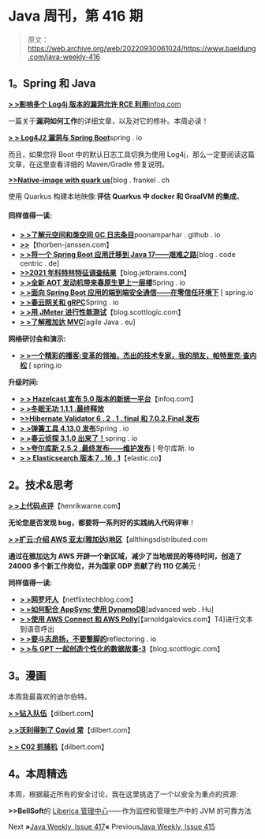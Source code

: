 # Java 周刊，第 416 期

> 原文：<https://web.archive.org/web/20220930061024/https://www.baeldung.com/java-weekly-416>

## 1。Spring 和 Java

[**> >影响多个 Log4j 版本的漏洞允许 RCE 利用**infoq.com](https://web.archive.org/web/20221126214545/https://www.infoq.com/news/2021/12/log4j-zero-day-vulnerability/)

一篇关于**漏洞如何工作**的详细文章，以及对它的修补。本周必读！

[**> > Log4J2 漏洞与 Spring Boot**](https://web.archive.org/web/20221126214545/https://spring.io/blog/2021/12/10/log4j2-vulnerability-and-spring-boot)spring . io

而且，如果您将 Boot 中的默认日志工具切换为使用 Log4j，那么一定要阅读这篇文章，在这里查看详细的 Maven/Gradle 修复说明。

[**>>Native-image with quark us**](https://web.archive.org/web/20221126214545/https://blog.frankel.ch/native/quarkus/)[blog . frankel . ch

使用 Quarkus 构建本地映像:**评估 Quarkus 中 docker 和 GraalVM 的集成**。

#### 同样值得一读:

*   [**> >了解元空间和类空间 GC 日志条目**](https://web.archive.org/web/20221126214545/https://poonamparhar.github.io/understanding-metaspace-gc-logs/)poonamparhar . github . io
*   [**>>**](https://web.archive.org/web/20221126214545/https://thorben-janssen.com/spring-data-jpa-logging/)【thorben-janssen.com】
*   [**> >将一个 Spring Boot 应用迁移到 Java 17——艰难之路**](https://web.archive.org/web/20221126214545/https://blog.codecentric.de/en/2021/12/migrating-spring-boot-java-17/)[blog . code centric . de]
*   **[>>2021 年科特林特征调查结果](https://web.archive.org/web/20221126214545/https://blog.jetbrains.com/kotlin/2021/12/kotlin-features-survey-2021-results/)**【blog.jetbrains.com】
*   [**> >全新 AOT 发动机带来春原生更上一层楼**](https://web.archive.org/web/20221126214545/https://spring.io/blog/2021/12/09/new-aot-engine-brings-spring-native-to-the-next-level)Spring . io
*   [**> >面向 Spring Boot 应用的端到端安全通信——在零信任环境下**](https://web.archive.org/web/20221126214545/https://spring.io/blog/2021/12/08/secure-communications-end-to-end-for-spring-boot-apps-in-zero-trust-environment) [ spring.io
*   [**> >春云网关和 gRPC**](https://web.archive.org/web/20221126214545/https://spring.io/blog/2021/12/08/spring-cloud-gateway-and-grpc)Spring . io
*   [**> >用 JMeter 进行性能测试**](https://web.archive.org/web/20221126214545/https://blog.scottlogic.com/2021/12/09/Performance-Testing-with-JMeter.html)【blog.scottlogic.com】
*   **[> >了解雅加达 MVC](https://web.archive.org/web/20221126214545/https://www.agilejava.eu/2021/12/09/get-to-know-jakarta-mvc/)**[agile Java . eu]

**网络研讨会和演示:**

*   [**> >一个精彩的播客:变革的领袖，杰出的技术专家，我的朋友，帕特里克·查内松**](https://web.archive.org/web/20221126214545/https://spring.io/blog/2021/12/09/a-bootiful-podcast-transformative-leader-brilliant-technologist-my-friend-patrick-chanezon) [ spring.io

**升级时间:**

*   [**> > Hazelcast 宣布 5.0 版本的新统一平台**](https://web.archive.org/web/20221126214545/https://www.infoq.com/news/2021/12/hazelcast-5-unified-platform/)【infoq.com】
*   [**> >冬眠无功 1.1.1 .最终释放**](https://web.archive.org/web/20221126214545/https://in.relation.to/2021/12/13/hibernate-reactive-1_1_1_Final/)
*   [**>>Hibernate Validator 6 . 2 . 1 . final 和 7.0.2.Final 发布**](https://web.archive.org/web/20221126214545/https://in.relation.to/2021/12/14/hibernate-validator-702-621-final-released/)
*   [**> >弹簧工具 4.13.0 发布**](https://web.archive.org/web/20221126214545/https://spring.io/blog/2021/12/08/spring-tools-4-13-0-released)Spring . io
*   [**> >春云侦探 3.1.0 出来了！**](https://web.archive.org/web/20221126214545/https://spring.io/blog/2021/12/07/spring-cloud-sleuth-3-1-0-is-out)spring . io
*   [**> >夸尔库斯 2.5.2 .最终发布——维护发布**](https://web.archive.org/web/20221126214545/https://quarkus.io/blog/quarkus-2-5-2-final-released/) [ 夸尔库斯. io
*   [**> > Elasticsearch 版本 7 . 16 . 1**](https://web.archive.org/web/20221126214545/https://www.elastic.co/guide/en/elasticsearch/reference/current/release-notes-7.16.1.html)【elastic.co】

## 2。技术&思考

[**> >上代码点评**](https://web.archive.org/web/20221126214545/https://henrikwarne.com/2021/12/13/on-code-reviews/)【henrikwarne.com】

**无论您是否发现 bug，都要将一系列好的实践纳入代码评审**！

[**> >扩云:介绍 AWS 亚太(雅加达)地区**](https://web.archive.org/web/20221126214545/https://www.allthingsdistributed.com/2021/12/aws-launches-asia-pacific-jakarta-region.html)【allthingsdistributed.com

**通过在雅加达为 AWS 开辟一个新区域，减少了当地居民的等待时间，创造了 24000 多个新工作岗位，并为国家 GDP 贡献了约 110 亿美元**！

**同样值得一读:**

*   [**> >网罗坏人**](https://web.archive.org/web/20221126214545/https://netflixtechblog.com/snaring-the-bad-folks-66726a1f4c80)【netflixtechblog.com】
*   [**> >如何配合 AppSync 使用 DynamoDB**](https://web.archive.org/web/20221126214545/https://advancedweb.hu/how-to-use-dynamodb-with-appsync/)[advanced web . Hu]
*   [**> >使用 AWS Connect 和 AWS Polly**](https://web.archive.org/web/20221126214545/https://arnoldgalovics.com/making-text-to-speech-outbound-calls-with-aws-connect-and-aws-polly/)[【arnoldgalovics.com】T4]进行文本到语音呼出
*   [**> >要斗志昂扬，不要蹩脚的**](https://web.archive.org/web/20221126214545/https://reflectoring.io/be-scrappy-not-crappy/)reflectoring . io
*   [**> >与 GPT 一起创造个性化的数据故事-3**](https://web.archive.org/web/20221126214545/https://blog.scottlogic.com/2021/12/08/narrative-dashboard.html)【blog.scottlogic.com】

## 3。漫画

本周我最喜欢的迪尔伯特。

[**> >钻入队伍**](https://web.archive.org/web/20221126214545/https://dilbert.com/strip/2021-12-14)【dilbert.com】

[**> >沃利得到了 Covid 常**](https://web.archive.org/web/20221126214545/https://dilbert.com/strip/2021-12-13)【dilbert.com】

[**> > C02 抓捕机**](https://web.archive.org/web/20221126214545/https://dilbert.com/strip/2021-12-12)【dilbert.com】

## 4。本周精选

本周，根据最近所有的安全讨论，我在这里挑选了一个以安全为重点的资源:

**>>BellSoft**的 [Liberica 管理中心](/web/20221126214545/https://www.baeldung.com/bellsoft-lac)——作为监控和管理生产中的 JVM 的可靠方法

Next **»**[Java Weekly, Issue 417](/web/20221126214545/https://www.baeldung.com/java-weekly-417)**«** Previous[Java Weekly, Issue 415](/web/20221126214545/https://www.baeldung.com/java-weekly-415)